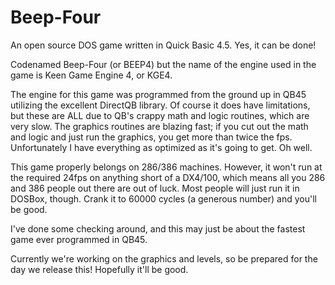 # Beep-Four
An open source DOS game written in Quick Basic 4.5. Yes, it can be done!

Codenamed Beep-Four (or BEEP4) but the name of the engine used in the game is Keen Game Engine 4, or KGE4.

The engine for this game was programmed from the ground up in QB45 utilizing the excellent DirectQB library. Of course it does have limitations, but these are ALL due to QB's crappy math and logic routines, which are very slow. The graphics routines are blazing fast; if you cut out the math and logic and just run the graphics, you get more than twice the fps. Unfortunately I have everything as optimized as it's going to get. Oh well.

This game properly belongs on 286/386 machines. However, it won't run at the required 24fps on anything short of a DX4/100, which means all you 286 and 386 people out there are out of luck. Most people will just run it in DOSBox, though. Crank it to 60000 cycles (a generous number) and you'll be good.

I've done some checking around, and this may just be about the fastest game ever programmed in QB45.

Currently we're working on the graphics and levels, so be prepared for the day we release this! Hopefully it'll be good.

